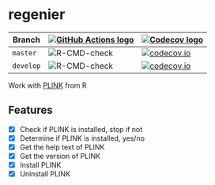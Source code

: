 # regenier

Branch   |[![GitHub Actions logo](man/figures/GitHubActions.png)](https://github.com/richelbilderbeek/regenier/actions)|[![Codecov logo](man/figures/Codecov.png)](https://www.codecov.io)
---------|-----------------------------------------------------------------------------------------------------------|----------------------------------------------------------------------------------------------------------------------------------------------------------------
`master` |![R-CMD-check](https://github.com/richelbilderbeek/regenier/workflows/R-CMD-check/badge.svg?branch=master)   |[![codecov.io](https://codecov.io/github/richelbilderbeek/regenier/coverage.svg?branch=master)](https://codecov.io/github/richelbilderbeek/regenier/branch/master)
`develop`|![R-CMD-check](https://github.com/richelbilderbeek/regenier/workflows/R-CMD-check/badge.svg?branch=develop)  |[![codecov.io](https://codecov.io/github/richelbilderbeek/regenier/coverage.svg?branch=develop)](https://codecov.io/github/richelbilderbeek/regenier/branch/develop)

Work with [PLINK](http://zzz.bwh.harvard.edu/regenie/) from R

## Features

 * [x] Check if PLINK is installed, stop if not
 * [x] Determine if PLINK is installed, yes/no
 * [x] Get the help text of PLINK
 * [x] Get the version of PLINK
 * [x] Install PLINK
 * [x] Uninstall PLINK

